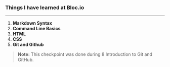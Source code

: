 ### **Things I have learned at Bloc.io** ###
***
1. **Markdown Syntax**
2. **Command Line Basics**
3. **HTML**
4. **CSS**
5. **Git and Github**

> **Note:**  This checkpoint was done during 8 Introduction to Git and GitHub.
